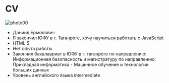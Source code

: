 # CV
![photo00](https://user-images.githubusercontent.com/106492274/172474716-6cc1b25a-7d28-46d0-843e-7e1e04fa6dde.jpg)
* Даниил Ермолович
* Я закончил ЮФУ в г. Таганроге, хочу научиться работать с JavaScript
* HTML 5
* Нет опыта работы
* Закончил бакалавриат в ЮФУ в г. таганроге по направлению: Информационная безопасность и магистратуру по направлению: Прикладная информатика - Машинное обучение и технологии больших данных
* Уровень английского языка intermediate

